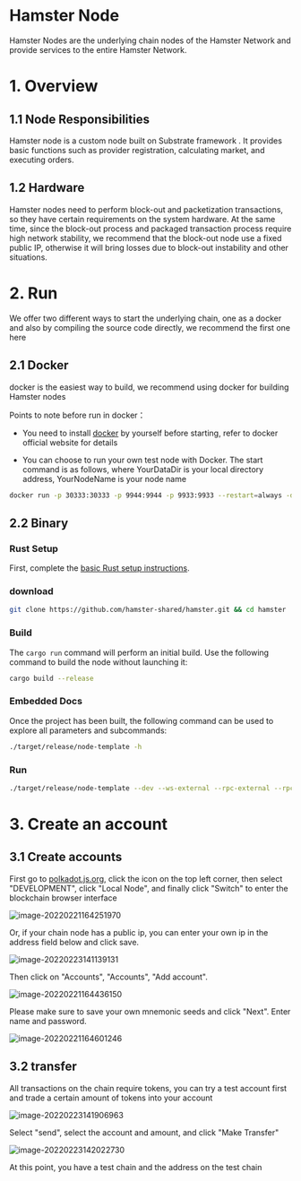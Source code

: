 # Hamster Node

Hamster Nodes are the underlying chain nodes of the Hamster Network and provide services to the entire Hamster Network.

# 1. Overview

## 1.1 Node Responsibilities

Hamster node is a custom node built on Substrate framework . It provides basic functions such as provider registration, calculating market, and executing orders.

## 1.2 Hardware

Hamster nodes need to perform block-out and packetization transactions, so they have certain requirements on the system hardware. At the same time, since the block-out process and packaged transaction process require high network stability, we recommend that the block-out node use a fixed public IP, otherwise it will bring losses due to block-out instability and other situations.

# 2. Run

We offer two different ways to start the underlying chain, one as a docker and also by compiling the source code directly, we recommend the first one here

## 2.1 Docker

docker is the easiest way to build, we recommend using docker for building Hamster nodes

Points to note before run in docker：

- You need to install [docker](https://www.docker.com/) by yourself before starting, refer to docker official website for details

* You can choose to run your own test node with Docker. The start command is as follows, where YourDataDir is your local directory address, YourNodeName is your node name 

```bash
docker run -p 30333:30333 -p 9944:9944 -p 9933:9933 --restart=always -d -v <YourDataDir>:/tmp/db --name=hamster hamstershare/hamster:v1.0.0 /opt/ttchain/node-template --dev --name <YourNodeName> --ws-external --rpc-external --rpc-cors all --unsafe-rpc-external --rpc-methods unsafe --unsafe-ws-external --no-mdns
```

## 2.2 Binary

### Rust Setup

First, complete the [basic Rust setup instructions](https://github.com/hamster-shared/hamster/blob/main/docs/rust-setup.md).

### download

```bash
git clone https://github.com/hamster-shared/hamster.git && cd hamster
```

### Build

The `cargo run` command will perform an initial build. Use the following command to build the node
without launching it:

```sh
cargo build --release
```

### Embedded Docs

Once the project has been built, the following command can be used to explore all parameters and subcommands:

```bash
./target/release/node-template -h
```

### Run

```bash
./target/release/node-template --dev --ws-external --rpc-external --rpc-cors all --unsafe-rpc-external --rpc-methods unsafe --unsafe-ws-external --no-mdns
```

# 3. Create an account

## 3.1 Create accounts

First go to [polkadot.js.org](https://polkadot.js.org/apps/), click the icon on the top left corner, then select "DEVELOPMENT", click "Local Node", and finally click "Switch" to enter the blockchain browser interface

![image-20220221164251970](https://gitee.com/lzw657434763/pictures/raw/master/Blog/20220221164252.png)

Or, if your chain node has a public ip, you can enter your own ip in the address field below and click save.

![image-20220223141139131](https://gitee.com/lzw657434763/pictures/raw/master/Blog/20220223141139.png)



Then click on "Accounts", "Accounts", "Add account".

![image-20220221164436150](https://gitee.com/lzw657434763/pictures/raw/master/Blog/20220221164436.png)

Please make sure to save your own mnemonic seeds and click "Next". Enter name and password.

![image-20220221164601246](https://gitee.com/lzw657434763/pictures/raw/master/Blog/20220221164601.png)

## 3.2 transfer

All transactions on the chain require tokens, you can try a test account first and trade a certain amount of tokens into your account

![image-20220223141906963](https://gitee.com/lzw657434763/pictures/raw/master/Blog/20220223141907.png)

Select "send", select the account and amount, and click "Make Transfer"

![image-20220223142022730](https://gitee.com/lzw657434763/pictures/raw/master/Blog/20220223142022.png)

At this point, you have a test chain and the address on the test chain


